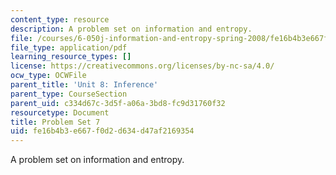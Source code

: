 ```yaml
---
content_type: resource
description: A problem set on information and entropy.
file: /courses/6-050j-information-and-entropy-spring-2008/fe16b4b3e667f0d2d634d47af2169354_MIT6_050JS08_ps_07.pdf
file_type: application/pdf
learning_resource_types: []
license: https://creativecommons.org/licenses/by-nc-sa/4.0/
ocw_type: OCWFile
parent_title: 'Unit 8: Inference'
parent_type: CourseSection
parent_uid: c334d67c-3d5f-a06a-3bd8-fc9d31760f32
resourcetype: Document
title: Problem Set 7
uid: fe16b4b3-e667-f0d2-d634-d47af2169354
---
```

A problem set on information and entropy.